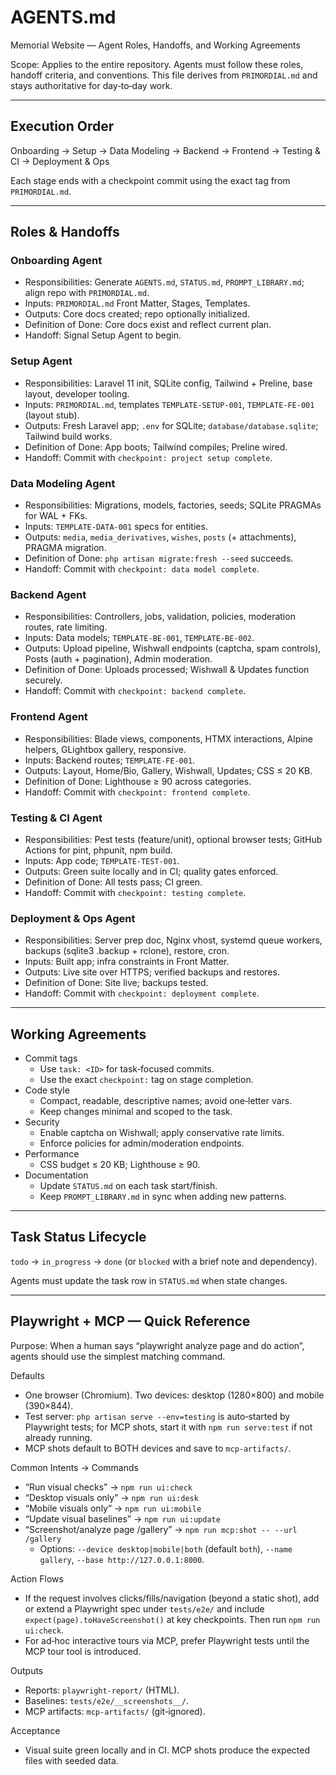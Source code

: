 # AGENTS.md

Memorial Website — Agent Roles, Handoffs, and Working Agreements

Scope: Applies to the entire repository. Agents must follow these roles, handoff criteria, and conventions. This file derives from `PRIMORDIAL.md` and stays authoritative for day‑to‑day work.

---

## Execution Order

Onboarding → Setup → Data Modeling → Backend → Frontend → Testing & CI → Deployment & Ops

Each stage ends with a checkpoint commit using the exact tag from `PRIMORDIAL.md`.

---

## Roles & Handoffs

### Onboarding Agent
- Responsibilities: Generate `AGENTS.md`, `STATUS.md`, `PROMPT_LIBRARY.md`; align repo with `PRIMORDIAL.md`.
- Inputs: `PRIMORDIAL.md` Front Matter, Stages, Templates.
- Outputs: Core docs created; repo optionally initialized.
- Definition of Done: Core docs exist and reflect current plan.
- Handoff: Signal Setup Agent to begin.

### Setup Agent
- Responsibilities: Laravel 11 init, SQLite config, Tailwind + Preline, base layout, developer tooling.
- Inputs: `PRIMORDIAL.md`, templates `TEMPLATE-SETUP-001`, `TEMPLATE-FE-001` (layout stub).
- Outputs: Fresh Laravel app; `.env` for SQLite; `database/database.sqlite`; Tailwind build works.
- Definition of Done: App boots; Tailwind compiles; Preline wired.
- Handoff: Commit with `checkpoint: project setup complete`.

### Data Modeling Agent
- Responsibilities: Migrations, models, factories, seeds; SQLite PRAGMAs for WAL + FKs.
- Inputs: `TEMPLATE-DATA-001` specs for entities.
- Outputs: `media`, `media_derivatives`, `wishes`, `posts` (+ attachments), PRAGMA migration.
- Definition of Done: `php artisan migrate:fresh --seed` succeeds.
- Handoff: Commit with `checkpoint: data model complete`.

### Backend Agent
- Responsibilities: Controllers, jobs, validation, policies, moderation routes, rate limiting.
- Inputs: Data models; `TEMPLATE-BE-001`, `TEMPLATE-BE-002`.
- Outputs: Upload pipeline, Wishwall endpoints (captcha, spam controls), Posts (auth + pagination), Admin moderation.
- Definition of Done: Uploads processed; Wishwall & Updates function securely.
- Handoff: Commit with `checkpoint: backend complete`.

### Frontend Agent
- Responsibilities: Blade views, components, HTMX interactions, Alpine helpers, GLightbox gallery, responsive.
- Inputs: Backend routes; `TEMPLATE-FE-001`.
- Outputs: Layout, Home/Bio, Gallery, Wishwall, Updates; CSS ≤ 20 KB.
- Definition of Done: Lighthouse ≥ 90 across categories.
- Handoff: Commit with `checkpoint: frontend complete`.

### Testing & CI Agent
- Responsibilities: Pest tests (feature/unit), optional browser tests; GitHub Actions for pint, phpunit, npm build.
- Inputs: App code; `TEMPLATE-TEST-001`.
- Outputs: Green suite locally and in CI; quality gates enforced.
- Definition of Done: All tests pass; CI green.
- Handoff: Commit with `checkpoint: testing complete`.

### Deployment & Ops Agent
- Responsibilities: Server prep doc, Nginx vhost, systemd queue workers, backups (sqlite3 .backup + rclone), restore, cron.
- Inputs: Built app; infra constraints in Front Matter.
- Outputs: Live site over HTTPS; verified backups and restores.
- Definition of Done: Site live; backups tested.
- Handoff: Commit with `checkpoint: deployment complete`.

---

## Working Agreements

- Commit tags
  - Use `task: <ID>` for task‑focused commits.
  - Use the exact `checkpoint:` tag on stage completion.
- Code style
  - Compact, readable, descriptive names; avoid one‑letter vars.
  - Keep changes minimal and scoped to the task.
- Security
  - Enable captcha on Wishwall; apply conservative rate limits.
  - Enforce policies for admin/moderation endpoints.
- Performance
  - CSS budget ≤ 20 KB; Lighthouse ≥ 90.
- Documentation
  - Update `STATUS.md` on each task start/finish.
  - Keep `PROMPT_LIBRARY.md` in sync when adding new patterns.

---

## Task Status Lifecycle

`todo` → `in_progress` → `done` (or `blocked` with a brief note and dependency).

Agents must update the task row in `STATUS.md` when state changes.

---

## Playwright + MCP — Quick Reference

Purpose: When a human says “playwright analyze page and do action”, agents should use the simplest matching command.

Defaults
- One browser (Chromium). Two devices: desktop (1280×800) and mobile (390×844).
- Test server: `php artisan serve --env=testing` is auto‑started by Playwright tests; for MCP shots, start it with `npm run serve:test` if not already running.
- MCP shots default to BOTH devices and save to `mcp-artifacts/`.

Common Intents → Commands
- “Run visual checks” → `npm run ui:check`
- “Desktop visuals only” → `npm run ui:desk`
- “Mobile visuals only” → `npm run ui:mobile`
- “Update visual baselines” → `npm run ui:update`
- “Screenshot/analyze page /gallery” → `npm run mcp:shot -- --url /gallery`
  - Options: `--device desktop|mobile|both` (default `both`), `--name gallery`, `--base http://127.0.0.1:8000`.

Action Flows
- If the request involves clicks/fills/navigation (beyond a static shot), add or extend a Playwright spec under `tests/e2e/` and include `expect(page).toHaveScreenshot()` at key checkpoints. Then run `npm run ui:check`.
- For ad‑hoc interactive tours via MCP, prefer Playwright tests until the MCP tour tool is introduced.

Outputs
- Reports: `playwright-report/` (HTML).
- Baselines: `tests/e2e/__screenshots__/`.
- MCP artifacts: `mcp-artifacts/` (git‑ignored).

Acceptance
- Visual suite green locally and in CI. MCP shots produce the expected files with seeded data.
